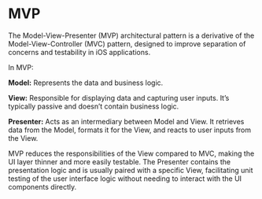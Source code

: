 # MVP

The Model-View-Presenter (MVP) architectural pattern is a derivative of the Model-View-Controller (MVC) pattern, designed to improve separation of concerns and testability in iOS applications.

In MVP:

**Model:** Represents the data and business logic.

**View:** Responsible for displaying data and capturing user inputs. It’s typically passive and doesn’t contain business logic.

**Presenter:** Acts as an intermediary between Model and View. It retrieves data from the Model, formats it for the View, and reacts to user inputs from the View.

MVP reduces the responsibilities of the View compared to MVC, making the UI layer thinner and more easily testable. The Presenter contains the presentation logic and is usually paired with a specific View, facilitating unit testing of the user interface logic without needing to interact with the UI components directly.